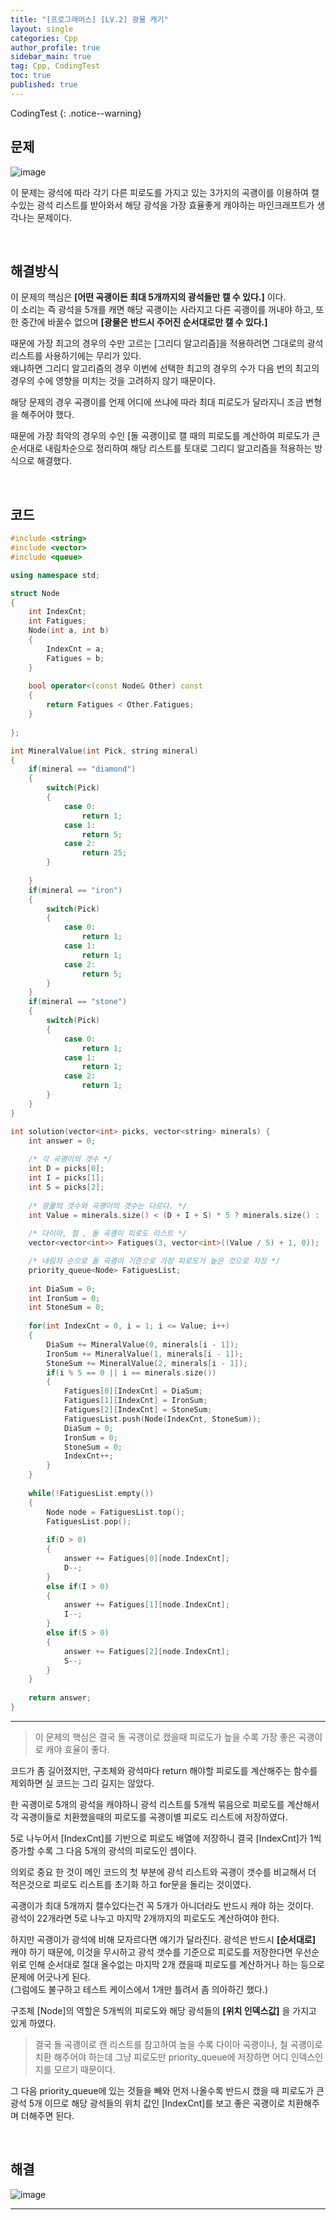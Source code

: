 ```yaml
---
title: "[프로그래머스] [LV.2] 광물 캐기"
layout: single
categories: Cpp
author_profile: true
sidebar_main: true
tag: Cpp, CodingTest
toc: true
published: true
---
```




CodingTest
{: .notice--warning}



## 문제

![image](https://user-images.githubusercontent.com/69719507/230490088-1d7ab72a-4336-40dc-8a87-8fca9ac4f1d9.png)


이 문제는 광석에 따라 각기 다른 피로도를 가지고 있는 3가지의 곡괭이를 이용하여 캘수있는 광석 리스트를 받아와서 해당 광석을 가장 효율좋게 캐야하는 마인크래프트가 생각나는 문제이다.


<br>



## 해결방식


이 문제의 핵심은 **[어떤 곡괭이든 최대 5개까지의 광석들만 캘 수 있다.]** 이다.   
이 소리는 즉 광석을 5개를 캐면 해당 곡괭이는 사라지고 다른 곡괭이를 꺼내야 하고, 또한 중간에 바꿀수 없으며 **[광물은 반드시 주어진 순서대로만 캘 수 있다.]**   

때문에 가장 최고의 경우의 수만 고르는 [그리디 알고리즘]을 적용하려면 그대로의 광석리스트를 사용하기에는 무리가 있다.   
왜냐하면 그리디 알고리즘의 경우 이번에 선택한 최고의 경우의 수가 다음 번의 최고의 경우의 수에 영향을 미치는 것을 고려하지 않기 때문이다.   

해당 문제의 경우 곡괭이를 언제 어디에 쓰냐에 따라 최대 피로도가 달라지니 조금 변형을 해주어야 했다.   

때문에 가장 최악의 경우의 수인 [돌 곡괭이]로 캘 때의 피로도를 계산하여 피로도가 큰 순서대로 내림차순으로 정리하여 해당 리스트를 토대로 그리디 알고리즘을 적용하는 방식으로 해결했다.   


<br>



## 코드

```cpp
#include <string>
#include <vector>
#include <queue>

using namespace std;

struct Node
{
    int IndexCnt;
    int Fatigues;
    Node(int a, int b)
    {
        IndexCnt = a;
        Fatigues = b;
    }
    
    bool operator<(const Node& Other) const
    {
        return Fatigues < Other.Fatigues;
    }
    
};

int MineralValue(int Pick, string mineral)
{
    if(mineral == "diamond")
    {
        switch(Pick)
        {
            case 0:
                return 1;
            case 1:
                return 5;
            case 2:
                return 25;
        }
        
    }
    if(mineral == "iron")
    {
        switch(Pick)
        {
            case 0:
                return 1;
            case 1:
                return 1;
            case 2:
                return 5;
        }      
    }
    if(mineral == "stone")
    {
        switch(Pick)
        {
            case 0:
                return 1;
            case 1:
                return 1;
            case 2:
                return 1;
        }       
    }
}

int solution(vector<int> picks, vector<string> minerals) {
    int answer = 0;    
    
    /* 각 곡괭이의 갯수 */
    int D = picks[0];
    int I = picks[1];
    int S = picks[2]; 
    
    /* 광물의 갯수와 곡괭이의 갯수는 다르다. */
    int Value = minerals.size() < (D + I + S) * 5 ? minerals.size() : (D + I + S) * 5;
    
    /* 다이아, 철 , 돌 곡괭이 피로도 리스트 */
    vector<vector<int>> Fatigues(3, vector<int>((Value / 5) + 1, 0));

    /* 내림차 순으로 돌 곡괭이 기준으로 가장 피로도가 높은 것으로 저장 */
    priority_queue<Node> FatiguesList;
        
    int DiaSum = 0;
    int IronSum = 0;
    int StoneSum = 0;
    
    for(int IndexCnt = 0, i = 1; i <= Value; i++)
    {
        DiaSum += MineralValue(0, minerals[i - 1]);
        IronSum += MineralValue(1, minerals[i - 1]);
        StoneSum += MineralValue(2, minerals[i - 1]);
        if(i % 5 == 0 || i == minerals.size())
        {
            Fatigues[0][IndexCnt] = DiaSum;
            Fatigues[1][IndexCnt] = IronSum;
            Fatigues[2][IndexCnt] = StoneSum;
            FatiguesList.push(Node(IndexCnt, StoneSum));
            DiaSum = 0;
            IronSum = 0;
            StoneSum = 0;
            IndexCnt++;
        }
    }
    
    while(!FatiguesList.empty())
    {
        Node node = FatiguesList.top();
        FatiguesList.pop();
 
        if(D > 0)
        {
            answer += Fatigues[0][node.IndexCnt];
            D--;
        }
        else if(I > 0)
        {
            answer += Fatigues[1][node.IndexCnt];
            I--;
        }           
        else if(S > 0)
        {
            answer += Fatigues[2][node.IndexCnt];
            S--;
        }            
    }
       
    return answer;
}

```

***


> 이 문제의 핵심은 결국 돌 곡괭이로 캤을때 피로도가 높을 수록 가장 좋은 곡괭이로 캐야 효율이 좋다.


코드가 좀 길어졌지만, 구조체와 광석마다 return 해야할 피로도를 계산해주는 함수를 제외하면 실 코드는 그리 길지는 않았다.   

한 곡괭이로 5개의 광석을 캐야하니 광석 리스트를 5개씩 묶음으로 피로도를 계산해서 각 곡괭이들로 치환했을때의 피로도를 곡괭이별 피로도 리스트에 저장하였다.   

5로 나누어서 [IndexCnt]를 기반으로 피로도 배열에 저장하니 결국 [IndexCnt]가 1씩 증가할 수록 그 다음 5개의 광석의 피로도인 셈이다.   

의외로 중요 한 것이 메인 코드의 첫 부분에 광석 리스트와 곡괭이 갯수를 비교해서 더 적은것으로 피로도 리스트를 초기화 하고 for문을 돌리는 것이였다.    

곡괭이가 최대 5개까지 캘수있다는건 꼭 5개가 아니더라도 반드시 캐야 하는 것이다.   
광석이 22개라면 5로 나누고 마지막 2개까지의 피로도도 계산하여야 한다.   

하지만 곡괭이가 광석에 비해 모자르다면 얘기가 달라진다. 광석은 반드시 **[순서대로]** 캐야 하기 때문에, 이것을 무시하고 광석 갯수를 기준으로 피로도를 저장한다면 우선순위로 인해 순서대로 절대 올수없는 마지막 2개 캤을때 피로도를 계산하거나 하는 등으로 문제에 어긋나게 된다.   
(그럼에도 불구하고 테스트 케이스에서 1개만 틀려서 좀 의아하긴 했다.)   


구조체 [Node]의 역할은 5개씩의 피로도와 해당 광석들의 **[위치 인덱스값]** 을 가지고 있게 하였다.   
> 결국 돌 곡괭이로 캔 리스트를 참고하여 높을 수록 다이아 곡괭이나, 철 곡괭이로 치환 해주어야 하는데 그냥 피로도만 priority_queue에 저장하면 어디 인덱스인지를 모르기 때문이다.   

그 다음 priority_queue에 있는 것들을 빼와 먼저 나올수록 반드시 캤을 때 피로도가 큰 광석 5개 이므로 해당 광석들의 위치 값인 [IndexCnt]를 보고 좋은 곡괭이로 치환해주며 더해주면 된다.



<br>



## 해결


![image](https://user-images.githubusercontent.com/69719507/230494217-66e48779-9d21-4cdb-b1f1-010431b0857d.png)


***
